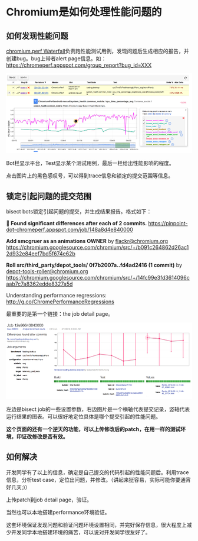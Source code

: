 # Chromium是如何处理性能问题的

## 如何发现性能问题

[chromium.perf Waterfall](https://chromium.googlesource.com/chromium/src/+/master/docs/speed/perf_waterfall.md#Overview)负责跑性能测试用例，发现问题后生成相应的报告，并创建bug。bug上带者alert page信息。如：https://chromeperf.appspot.com/group_report?bug_id=XXX

![](./alert_page.png)

Bot栏显示平台，Test显示某个测试用例，最后一栏给出性能影响的程度。

点击图片上的黑色感叹号，可以得到trace信息和锁定的提交范围等信息。

## 锁定引起问题的提交范围

bisect bots锁定引起问题的提交，并生成结果报告。格式如下：

**📍 Found significant differences after each of 2 commits.**
<https://pinpoint-dot-chromeperf.appspot.com/job/148a8d4e840000>

**Add smcgruer as an animations OWNER** by [flackr@chromium.org](mailto:flackr@chromium.org)
<https://chromium.googlesource.com/chromium/src/+/b091c264862d26ac12d932e84eef7bd5f674e62b>

**Roll src/third_party/depot_tools/ 0f7b2007a..fd4ad2416 (1 commit)** by [depot-tools-roller@chromium.org](mailto:depot-tools-roller@chromium.org)
<https://chromium.googlesource.com/chromium/src/+/14fc99e3fd3614096caab7c7a8362edde8327a5d>

Understanding performance regressions:
  <http://g.co/ChromePerformanceRegressions>



最重要的是第一个链接：the job detail page。

![](./detail_page.png)

左边是bisect job的一些设置参数，右边图片是一个横轴代表提交记录，竖轴代表运行结果的图表。可以很好地定位具体是哪个提交引起的性能问题。

**这个页面的还有一个逆天的功能，可以上传修改后的patch，在用一样的测试环境，印证改修改是否有效。**

## 如何解决

开发同学有了以上的信息，确定是自己提交的代码引起的性能问题后。利用trace信息，分析test case，定位出问题，并修改。（讲起来挺容易，实际可能你要通宵好几天;)）

上传patch到job detail page，验证。

当然也可以本地搭建performance环境验证。



这套环境保证发现问题和验证问题环境设置相同，并完好保存信息，很大程度上减少开发同学本地搭建环境的痛苦，可以说对开发同学很友好了。

